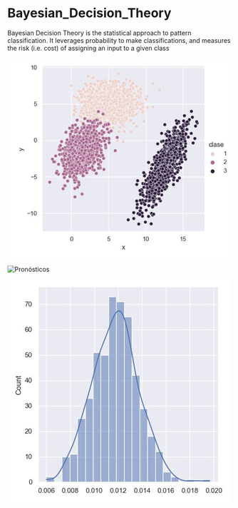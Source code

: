 # Bayesian_Decision_Theory
Bayesian Decision Theory is the statistical approach to pattern classification. It leverages probability to make classifications, and measures the risk (i.e. cost) of assigning an input to a given class

![Grupos sintéticos](https://github.com/RodGuarneros/Bayesian_Decision_Theory/blob/main/grupos.jpg)

![Pronósticos](https://github.com/RodGuarneros/Bayesian_Decision_Theory/blob/main/grupos1.jpg)

![Verosimilitud](https://github.com/RodGuarneros/Bayesian_Decision_Theory/blob/main/grupos3.jpg)



